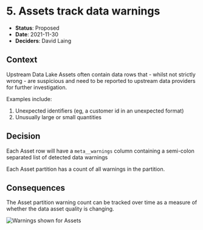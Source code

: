 # 5. Assets track data warnings

* **Status**: Proposed <br/>
* **Date**: 2021-11-30 <br/>
* **Deciders**: David Laing <br/>

## Context

Upstream Data Lake Assets often contain data rows that - whilst not strictly wrong - are suspicious and need to be reported to upstream data 
providers for further investigation.

Examples include:

1. Unexpected identifiers (eg, a customer id in an unexpected format)
2. Unusually large or small quantities

## Decision

Each Asset row will have a `meta__warnings` column containing a semi-colon separated list of detected data warnings

Each Asset partition has a count of all warnings in the partition.  

## Consequences

The Asset partition warning count can be tracked over time as a measure of whether the data asset quality is changing.

![Warnings shown for Assets](images/asset_warnings.png)
